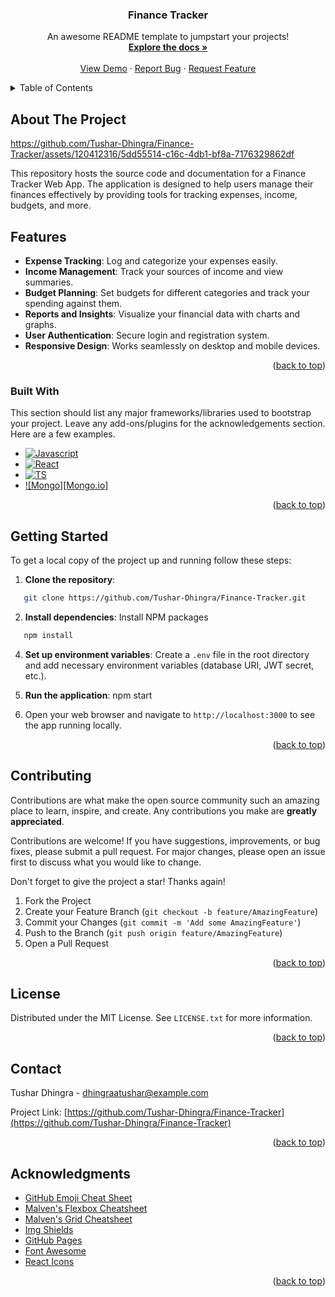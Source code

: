 <h3 align="center">Finance Tracker</h3>

  <p align="center">
    An awesome README template to jumpstart your projects!
    <br />
    <a href="https://github.com/README-Template"><strong>Explore the docs »</strong></a>
    <br />
    <br />
    <a href="https://github.com/Tushar-Dhingra/Finance-Tracker/assets/120412316/5dd55514-c16c-4db1-bf8a-7176329862df">View Demo</a>
    ·
    <a href="https://github.com/">Report Bug</a>
    ·
    <a href="https://github.com/">Request Feature</a>
  </p>
</div>



<!-- TABLE OF CONTENTS -->
<details>
  <summary>Table of Contents</summary>
  <ol>
    <li>
      <a href="#about-the-project">About The Project</a>
      <ul>
        <li><a href="#built-with">Built With</a></li>
      </ul>
    </li>
    <li>
      <a href="#getting-started">Getting Started</a>
      <ul>
        <li><a href="#prerequisites">Prerequisites</a></li>
        <li><a href="#installation">Installation</a></li>
      </ul>
    </li>
    <li><a href="#usage">Usage</a></li>
    <li><a href="#roadmap">Roadmap</a></li>
    <li><a href="#contributing">Contributing</a></li>
    <li><a href="#license">License</a></li>
    <li><a href="#contact">Contact</a></li>
    <li><a href="#acknowledgments">Acknowledgments</a></li>
  </ol>
</details>



<!-- ABOUT THE PROJECT -->
## About The Project

https://github.com/Tushar-Dhingra/Finance-Tracker/assets/120412316/5dd55514-c16c-4db1-bf8a-7176329862df

This repository hosts the source code and documentation for a Finance Tracker Web App. The application is designed to help users manage their finances effectively by providing tools for tracking expenses, income, budgets, and more.

## Features

- **Expense Tracking**: Log and categorize your expenses easily.
- **Income Management**: Track your sources of income and view summaries.
- **Budget Planning**: Set budgets for different categories and track your spending against them.
- **Reports and Insights**: Visualize your financial data with charts and graphs.
- **User Authentication**: Secure login and registration system.
- **Responsive Design**: Works seamlessly on desktop and mobile devices.

<p align="right">(<a href="#readme-top">back to top</a>)</p>



### Built With

This section should list any major frameworks/libraries used to bootstrap your project. Leave any add-ons/plugins for the acknowledgements section. Here are a few examples.

* [![Javascript][Next.js]][Next-url]
* [![React][React.js]][React-url]
* [![TS][ts.js]][ts-url]
* [![Mongo][Mongo.io]][Mongo-url]

<p align="right">(<a href="#readme-top">back to top</a>)</p>



## Getting Started

To get a local copy of the project up and running follow these steps:

1. **Clone the repository**:
```sh
   git clone https://github.com/Tushar-Dhingra/Finance-Tracker.git
   ```

2. **Install dependencies**:
   Install NPM packages
```sh
   npm install
   ```
   
4. **Set up environment variables**:
   Create a `.env` file in the root directory and add necessary environment variables (database URI, JWT secret, etc.).


5. **Run the application**:
    npm start

6. Open your web browser and navigate to `http://localhost:3000` to see the app running locally.
<p align="right">(<a href="#readme-top">back to top</a>)</p>







<!-- CONTRIBUTING -->
## Contributing

Contributions are what make the open source community such an amazing place to learn, inspire, and create. Any contributions you make are **greatly appreciated**.

Contributions are welcome! If you have suggestions, improvements, or bug fixes, please submit a pull request. For major changes, please open an issue first to discuss what you would like to change.

Don't forget to give the project a star! Thanks again!

1. Fork the Project
2. Create your Feature Branch (`git checkout -b feature/AmazingFeature`)
3. Commit your Changes (`git commit -m 'Add some AmazingFeature'`)
4. Push to the Branch (`git push origin feature/AmazingFeature`)
5. Open a Pull Request

<p align="right">(<a href="#readme-top">back to top</a>)</p>



<!-- LICENSE -->
## License

Distributed under the MIT License. See `LICENSE.txt` for more information.

<p align="right">(<a href="#readme-top">back to top</a>)</p>



<!-- CONTACT -->
## Contact

Tushar Dhingra - dhingraatushar@example.com

Project Link: [https://github.com/Tushar-Dhingra/Finance-Tracker](https://github.com/Tushar-Dhingra/Finance-Tracker)

<p align="right">(<a href="#readme-top">back to top</a>)</p>



<!-- ACKNOWLEDGMENTS -->
## Acknowledgments


* [GitHub Emoji Cheat Sheet](https://www.webpagefx.com/tools/emoji-cheat-sheet)
* [Malven's Flexbox Cheatsheet](https://flexbox.malven.co/)
* [Malven's Grid Cheatsheet](https://grid.malven.co/)
* [Img Shields](https://shields.io)
* [GitHub Pages](https://pages.github.com)
* [Font Awesome](https://fontawesome.com)
* [React Icons](https://react-icons.github.io/react-icons/search)

<p align="right">(<a href="#readme-top">back to top</a>)</p>



<!-- MARKDOWN LINKS & IMAGES -->
<!-- https://www.markdownguide.org/basic-syntax/#reference-style-links -->
[contributors-shield]: https://img.shields.io/github/contributors/othneildrew/Best-README-Template.svg?style=for-the-badge
[contributors-url]: https://github.com/othneildrew/Best-README-Template/graphs/contributors
[forks-shield]: https://img.shields.io/github/forks/othneildrew/Best-README-Template.svg?style=for-the-badge
[forks-url]: https://github.com/othneildrew/Best-README-Template/network/members
[stars-shield]: https://img.shields.io/github/stars/othneildrew/Best-README-Template.svg?style=for-the-badge
[stars-url]: https://github.com/othneildrew/Best-README-Template/stargazers
[issues-shield]: https://img.shields.io/github/issues/othneildrew/Best-README-Template.svg?style=for-the-badge
[issues-url]: https://github.com/othneildrew/Best-README-Template/issues
[license-shield]: https://img.shields.io/github/license/othneildrew/Best-README-Template.svg?style=for-the-badge
[license-url]: https://github.com/othneildrew/Best-README-Template/blob/master/LICENSE.txt
[linkedin-shield]: https://img.shields.io/badge/-LinkedIn-black.svg?style=for-the-badge&logo=linkedin&colorB=555
[linkedin-url]: https://linkedin.com/in/othneildrew
[product-screenshot]: images/screenshot.png
[Next.js]: https://img.shields.io/badge/Express%20js-000000?style=for-the-badge&logo=express&logoColor=white
[Next-url]: https://nextjs.org/
[React.js]: https://img.shields.io/badge/React-20232A?style=for-the-badge&logo=react&logoColor=61DAFB
[React-url]: https://reactjs.org/
[ts.js]:https://shields.io/badge/TypeScript-3178C6?logo=TypeScript&logoColor=FFF&style=flat-square
[ts-url]: https://ts.org/
[Mongo.js]: https://img.shields.io/badge/-MongoDB-4DB33D?style=flat&logo=mongodb&logoColor=FFFFFF
[Mongo-url]: https://mongodb.org/

